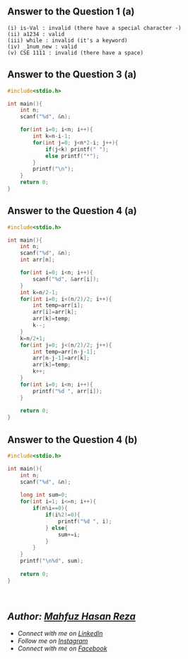 ## Answer to the Question 1 (a)
```
(i) is-Val : invalid (there have a special character -)
(ii) a1234 : valid
(iii) while : invalid (it's a keyword)
(iv) _1num_new : valid
(v) CSE 1111 : invalid (there have a space)
```

## Answer to the Question 3 (a)
```c
#include<stdio.h>

int main(){
    int n;
    scanf("%d", &n);

    for(int i=0; i<n; i++){
        int k=n-i-1;
        for(int j=0; j<n*2-i; j++){
            if(j<k) printf(" ");
            else printf("*");
        }
        printf("\n");
    }
    return 0;
}
```

## Answer to the Question 4 (a)
```c
#include<stdio.h>

int main(){
    int n;
    scanf("%d", &n);
    int arr[n];

    for(int i=0; i<n; i++){
        scanf("%d", &arr[i]);
    }
    int k=n/2-1;
    for(int i=0; i<(n/2)/2; i++){
        int temp=arr[i];
        arr[i]=arr[k];
        arr[k]=temp;
        k--;
    }
    k=n/2+1;
    for(int j=0; j<(n/2)/2; j++){
        int temp=arr[n-j-1];
        arr[n-j-1]=arr[k];
        arr[k]=temp;
        k++;
    }
    for(int i=0; i<n; i++){
        printf("%d ", arr[i]);
    }
    
    return 0;
}
```

## Answer to the Question 4 (b)
```c
#include<stdio.h>

int main(){
    int n;
    scanf("%d", &n);
    
    long int sum=0;
    for(int i=1; i<=n; i++){
        if(n%i==0){
            if(i%2!=0){
                printf("%d ", i);
            } else{
                sum+=i;
            }
        }
    }
    printf("\n%d", sum);
    
    return 0;
}
```


<br>

## _Author: [Mahfuz Hasan Reza](https://github.com/mahfuzhasanreza/)_
 - _Connect with me on [LinkedIn](https://www.linkedin.com/in/mahfuzhasanreza/)_
 - _Follow me on [Instagram](https://www.instagram.com/mahfuzhasanreza/)_
 - _Connect with me on [Facebook](https://www.facebook.com/mahfuzhasanreza/)_
